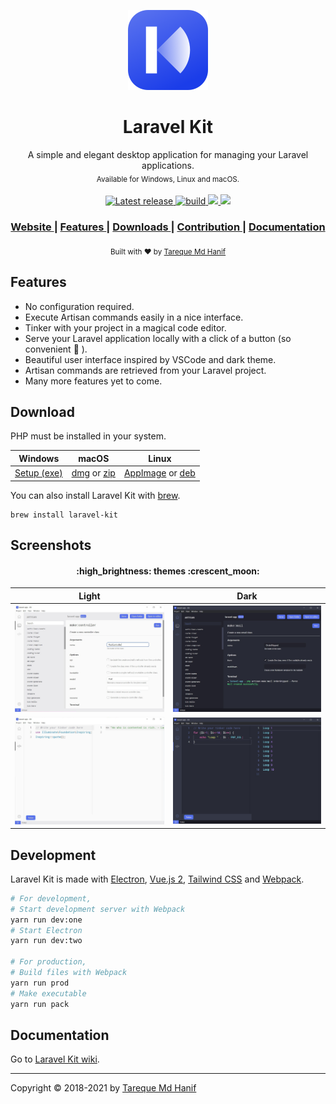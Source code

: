 <p align="center">
  <img src="./build/icon.png" height="128">
</p>
<h1 align="center">Laravel Kit</h1>
<div align="center">
  A simple and elegant desktop application for managing your Laravel applications.<br>
  <sub>Available for Windows, Linux and macOS.</sub>
</div>
<br>
<div align="center">
  <!-- Version -->
  <a href="https://github.com/tmdh/laravel-kit/releases/latest">
    <img src="https://badgen.net/github/release/tmdh/laravel-kit" alt="Latest release">
  </a>
  <!-- Build Status -->
  <a href="https://github.com/tmdh/laravel-kit/actions/workflows/build.yml">
    <img src="https://github.com/tmdh/laravel-kit/actions/workflows/build.yml/badge.svg" alt="build">
  </a>
  <!-- Downloads total -->
  <a href="https://github.com/tmdh/laravel-kit/releases">
    <img src="https://img.shields.io/github/downloads/tmdh/laravel-kit/total">
  </a>
  <!-- Product Hunt upvotes -->
  <a href="https://www.producthunt.com/posts/laravel-kit-2">
    <img src="https://badgen.net/https/tmdh-api.vercel.app/api/ph-kit">
  </a>
</div>
<div align="center">
  <h3>
    <a href="https://tmdh.github.io/laravel-kit/">
      Website
    </a>
    <span> | </span>
    <a href="https://github.com/tmdh/laravel-kit#features">
      Features
    </a>
    <span> | </span>
    <a href="https://github.com/tmdh/laravel-kit#download">
      Downloads
    </a>
    <span> | </span>
    <a href="https://github.com/tmdh/laravel-kit#contribution">
      Contribution
    </a>
    <span> | </span>
    <a href="https://github.com/tmdh/laravel-kit/wiki">
      Documentation
    </a>
  </h3>
</div>
<div align="center">
  <sub>
  Built with ❤︎ by <a href="https://github.com/tmdh">Tareque Md Hanif</a>
  </sub>
</div>

## Features

- No configuration required.
- Execute Artisan commands easily in a nice interface.
- Tinker with your project in a magical code editor.
- Serve your Laravel application locally with a click of a button (so convenient :star_struck: ).
- Beautiful user interface inspired by VSCode and dark theme.
- Artisan commands are retrieved from your Laravel project.
- Many more features yet to come.

## Download

PHP must be installed in your system.

| Windows                                                                                                 | macOS                                                                                                                                                                                      | Linux                                                                                                                                                                                                  |
| ------------------------------------------------------------------------------------------------------- | ------------------------------------------------------------------------------------------------------------------------------------------------------------------------------------------ | ------------------------------------------------------------------------------------------------------------------------------------------------------------------------------------------------------ |
| [Setup (exe)](https://github.com/tmdh/laravel-kit/releases/download/v2.0.3/Laravel-Kit-Setup-2.0.3.exe) | [dmg](https://github.com/tmdh/laravel-kit/releases/download/v2.0.3/Laravel-Kit-2.0.3.dmg) or [zip](https://github.com/tmdh/laravel-kit/releases/download/v2.0.3/Laravel-Kit-2.0.3-mac.zip) | [AppImage](https://github.com/tmdh/laravel-kit/releases/download/v2.0.3/Laravel-Kit-2.0.3.AppImage) or [deb](https://github.com/tmdh/laravel-kit/releases/download/v2.0.3/laravel-kit_2.0.3_amd64.deb) |

You can also install Laravel Kit with [brew](https://brew.sh/).

```
brew install laravel-kit
```

## Screenshots

<h4 align="center"> :high_brightness: themes :crescent_moon: </h4>

|               Light                |               Dark                |
| :--------------------------------: | :-------------------------------: |
| ![](screenshots/artisan-light.jpg) | ![](screenshots/artisan-dark.jpg) |
| ![](screenshots/tinker-light.jpg)  | ![](screenshots/tinker-dark.jpg)  |

## Development

Laravel Kit is made with [Electron](https://electronjs.org), [Vue.js 2](https://vuejs.org), [Tailwind CSS](https://tailwindcss.com) and [Webpack](https://webpack.js.org).

```bash
# For development,
# Start development server with Webpack
yarn run dev:one
# Start Electron
yarn run dev:two

# For production,
# Build files with Webpack
yarn run prod
# Make executable
yarn run pack
```

## Documentation

Go to [Laravel Kit wiki](https://github.com/tmdh/laravel-kit/wiki).

---

Copyright © 2018-2021 by [Tareque Md Hanif](https://github.com/tmdh)
